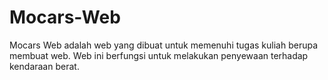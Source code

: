 # Mocars-Web
Mocars Web adalah web yang dibuat untuk memenuhi tugas kuliah berupa membuat web. Web ini berfungsi untuk melakukan penyewaan terhadap kendaraan berat.
